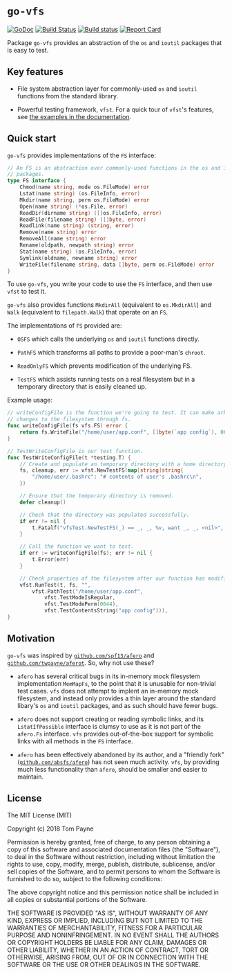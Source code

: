 # `go-vfs`

[![GoDoc](https://godoc.org/github.com/twpayne/go-vfs?status.svg)](https://godoc.org/github.com/twpayne/go-vfs)
[![Build Status](https://travis-ci.org/twpayne/go-vfs.svg?branch=master)](https://travis-ci.org/twpayne/go-vfs)
[![Build status](https://ci.appveyor.com/api/projects/status/m0nup45u310krjah?svg=true)](https://ci.appveyor.com/project/twpayne/go-vfs)
[![Report Card](https://goreportcard.com/badge/github.com/twpayne/go-vfs)](https://goreportcard.com/report/github.com/twpayne/go-vfs)

Package `go-vfs` provides an abstraction of the `os` and `ioutil` packages that
is easy to test.

## Key features

 * File system abstraction layer for commonly-used `os` and `ioutil` functions
   from the standard library.

 * Powerful testing framework, `vfst`. For a quick tour of `vfst`'s features,
   see [the examples in the
documentation](https://godoc.org/github.com/twpayne/go-vfs/vfst#pkg-examples).

## Quick start

`go-vfs` provides implementations of the `FS` interface:

```go
// An FS is an abstraction over commonly-used functions in the os and ioutil
// packages.
type FS interface {
    Chmod(name string, mode os.FileMode) error
    Lstat(name string) (os.FileInfo, error)
    Mkdir(name string, perm os.FileMode) error
    Open(name string) (*os.File, error)
    ReadDir(dirname string) ([]os.FileInfo, error)
    ReadFile(filename string) ([]byte, error)
    Readlink(name string) (string, error)
    Remove(name string) error
    RemoveAll(name string) error
    Rename(oldpath, newpath string) error
    Stat(name string) (os.FileInfo, error)
    Symlink(oldname, newname string) error
    WriteFile(filename string, data []byte, perm os.FileMode) error
}
```

To use `go-vfs`, you write your code to use the `FS` interface, and then use
`vfst` to test it.

`go-vfs` also provides functions `MkdirAll` (equivalent to `os.MkdirAll`) and
`Walk` (equivalent to `filepath.Walk`) that operate on an `FS`.

The implementations of `FS` provided are:

 * `OSFS` which calls the underlying `os` and `ioutil` functions directly.

 * `PathFS` which transforms all paths to provide a poor-man's `chroot`.

 * `ReadOnlyFS` which prevents modification of the underlying FS.

 * `TestFS` which assists running tests on a real filesystem but in a temporary
   directory that is easily cleaned up.

Example usage:

```go
// writeConfigFile is the function we're going to test. It can make arbitrary
// changes to the filesystem through fs.
func writeConfigFile(fs vfs.FS) error {
    return fs.WriteFile("/home/user/app.conf", []byte(`app config`), 0644)
}

// TestWriteConfigFile is our test function.
func TestWriteConfigFile(t *testing.T) {
    // Create and populate an temporary directory with a home directory.
    fs, cleanup, err := vfst.NewTestFS(map[string]string{
        "/home/user/.bashrc": "# contents of user's .bashrc\n",
    })

    // Ensure that the temporary directory is removed.
    defer cleanup()

    // Check that the directory was populated successfully.
    if err != nil {
        t.Fatalf("vfsTest.NewTestFS(_) == _, _, %v, want _, _, <nil>", err)
    }

    // Call the function we want to test.
    if err := writeConfigFile(fs); err != nil {
        t.Error(err)
    }

    // Check properties of the filesystem after our function has modified it.
    vfst.RunTest(t, fs, "",
        vfst.PathTest("/home/user/app.conf",
            vfst.TestModeIsRegular,
            vfst.TestModePerm(0644),
            vfst.TestContentsString("app config"))),
}
```


## Motivation

`go-vfs` was inspired by
[`github.com/spf13/afero`](https://github.com/spf13/afero) and
[`github.com/twpayne/aferot`](https://github.com/twpayne/aferot). So, why not
use these?

 * `afero` has several critical bugs in its in-memory mock filesystem
   implementation `MemMapFs`, to the point that it is unusable for non-trivial
test cases.  `vfs` does not attempt to implent an in-memory mock filesystem,
and instead only provides a thin layer around the standard libary's `os` and
`ioutil` packages, and as such should have fewer bugs.

 * `afero` does not support creating or reading symbolic links, and its
   `LstatIfPossible` interface is clumsy to use as it is not part of the
`afero.Fs` interface. `vfs` provides out-of-the-box support for symbolic links
with all methods in the `FS` interface.

 * `afero` has been effectively abandoned by its author, and a "friendly fork"
   ([`github.com/absfs/afero`](https://github.com/absfs/afero)) has not seen
much activity. `vfs`, by providing much less functionality than `afero`, should
be smaller and easier to maintain.

## License

The MIT License (MIT)

Copyright (c) 2018 Tom Payne

Permission is hereby granted, free of charge, to any person obtaining a copy of
this software and associated documentation files (the "Software"), to deal in
the Software without restriction, including without limitation the rights to
use, copy, modify, merge, publish, distribute, sublicense, and/or sell copies
of the Software, and to permit persons to whom the Software is furnished to do
so, subject to the following conditions:

The above copyright notice and this permission notice shall be included in all
copies or substantial portions of the Software.

THE SOFTWARE IS PROVIDED "AS IS", WITHOUT WARRANTY OF ANY KIND, EXPRESS OR
IMPLIED, INCLUDING BUT NOT LIMITED TO THE WARRANTIES OF MERCHANTABILITY,
FITNESS FOR A PARTICULAR PURPOSE AND NONINFRINGEMENT. IN NO EVENT SHALL THE
AUTHORS OR COPYRIGHT HOLDERS BE LIABLE FOR ANY CLAIM, DAMAGES OR OTHER
LIABILITY, WHETHER IN AN ACTION OF CONTRACT, TORT OR OTHERWISE, ARISING FROM,
OUT OF OR IN CONNECTION WITH THE SOFTWARE OR THE USE OR OTHER DEALINGS IN THE
SOFTWARE.

